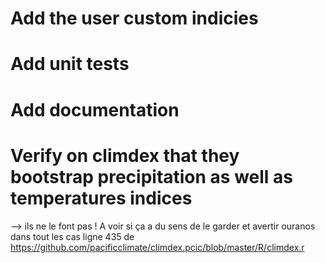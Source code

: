 # Add the user custom indicies

# Add unit tests

# Add documentation

# Verify on climdex that they bootstrap precipitation as well as temperatures indices
--> ils ne le font pas !
A voir si ça a du sens de le garder et avertir ouranos dans tout les cas
ligne 435 de https://github.com/pacificclimate/climdex.pcic/blob/master/R/climdex.r 

